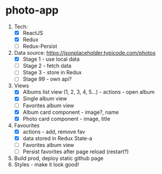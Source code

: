 # photo-app

1. Tech: 
    - [x] ReactJS
    - [x] Redux
    - [ ] Redux-Persist
2. Data source: https://jsonplaceholder.typicode.com/photos
    - [x] Stage 1 - use local data
    - [ ] Stage 2 - fetch data
    - [ ] Stage 3 - store in Redux
    - [ ] Stage 99 - own api?
3. Views
    - [x] Albums list view  (1, 2, 3, 4, 5...) - actions - open album
    - [x] Single album view 
    - [ ] Favorites album view
    - [x] Album card component - image?, name
    - [x] Photo card component - image, title 
4. Favourites 
    - [x] actions - add, remove fav
    - [x] data stored in Redux State-a
    - [ ] Favorites album view
    - [ ] Persist favorites after page reload (restart?)
5. Build prod, deploy static github page
6. Styles - make it look good!
